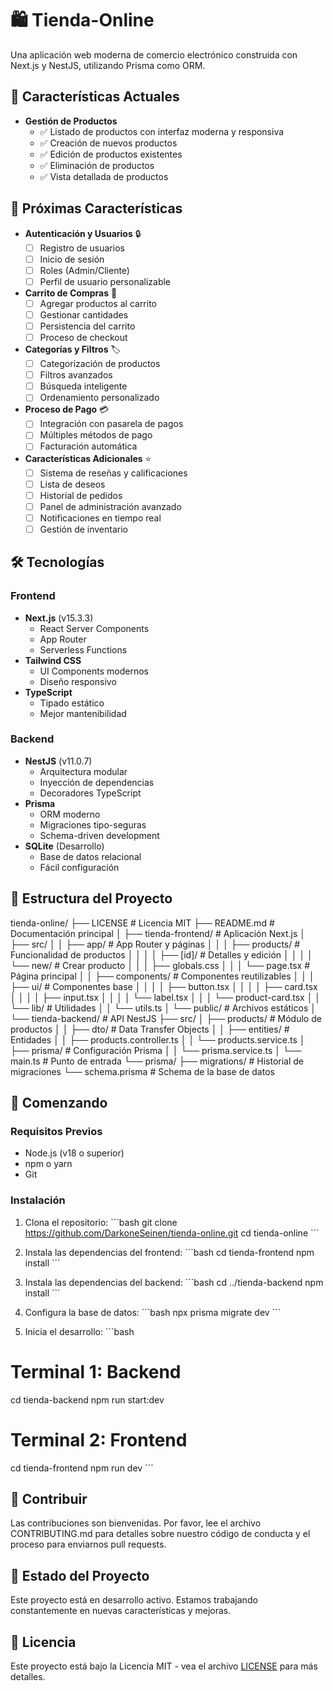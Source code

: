 # 🛍️ Tienda-Online

Una aplicación web moderna de comercio electrónico construida con Next.js y NestJS, utilizando Prisma como ORM.

## 🚀 Características Actuales

- **Gestión de Productos**
  - ✅ Listado de productos con interfaz moderna y responsiva
  - ✅ Creación de nuevos productos
  - ✅ Edición de productos existentes
  - ✅ Eliminación de productos
  - ✅ Vista detallada de productos

## 🎯 Próximas Características

- **Autenticación y Usuarios** 🔒
  - [ ] Registro de usuarios
  - [ ] Inicio de sesión
  - [ ] Roles (Admin/Cliente)
  - [ ] Perfil de usuario personalizable

- **Carrito de Compras** 🛒
  - [ ] Agregar productos al carrito
  - [ ] Gestionar cantidades
  - [ ] Persistencia del carrito
  - [ ] Proceso de checkout

- **Categorías y Filtros** 🏷️
  - [ ] Categorización de productos
  - [ ] Filtros avanzados
  - [ ] Búsqueda inteligente
  - [ ] Ordenamiento personalizado

- **Proceso de Pago** 💳
  - [ ] Integración con pasarela de pagos
  - [ ] Múltiples métodos de pago
  - [ ] Facturación automática

- **Características Adicionales** ⭐
  - [ ] Sistema de reseñas y calificaciones
  - [ ] Lista de deseos
  - [ ] Historial de pedidos
  - [ ] Panel de administración avanzado
  - [ ] Notificaciones en tiempo real
  - [ ] Gestión de inventario

## 🛠️ Tecnologías

### Frontend
- **Next.js** (v15.3.3)
  - React Server Components
  - App Router
  - Serverless Functions
- **Tailwind CSS**
  - UI Components modernos
  - Diseño responsivo
- **TypeScript**
  - Tipado estático
  - Mejor mantenibilidad

### Backend
- **NestJS** (v11.0.7)
  - Arquitectura modular
  - Inyección de dependencias
  - Decoradores TypeScript
- **Prisma**
  - ORM moderno
  - Migraciones tipo-seguras
  - Schema-driven development
- **SQLite** (Desarrollo)
  - Base de datos relacional
  - Fácil configuración

## 📁 Estructura del Proyecto


tienda-online/
├── LICENSE                   # Licencia MIT
├── README.md                # Documentación principal
│
├── tienda-frontend/         # Aplicación Next.js
│   ├── src/
│   │   ├── app/            # App Router y páginas
│   │   │   ├── products/   # Funcionalidad de productos
│   │   │   │   ├── [id]/  # Detalles y edición
│   │   │   │   └── new/   # Crear producto
│   │   │   ├── globals.css
│   │   │   └── page.tsx   # Página principal
│   │   ├── components/     # Componentes reutilizables
│   │   │   ├── ui/        # Componentes base
│   │   │   │   ├── button.tsx
│   │   │   │   ├── card.tsx
│   │   │   │   ├── input.tsx
│   │   │   │   └── label.tsx
│   │   │   └── product-card.tsx
│   │   └── lib/           # Utilidades
│   │       └── utils.ts
│   └── public/            # Archivos estáticos
│
└── tienda-backend/         # API NestJS
    ├── src/
    │   ├── products/      # Módulo de productos
    │   │   ├── dto/      # Data Transfer Objects
    │   │   ├── entities/ # Entidades
    │   │   ├── products.controller.ts
    │   │   └── products.service.ts
    │   ├── prisma/       # Configuración Prisma
    │   │   └── prisma.service.ts
    │   └── main.ts       # Punto de entrada
    └── prisma/
        ├── migrations/   # Historial de migraciones
        └── schema.prisma # Schema de la base de datos


## 🚀 Comenzando

### Requisitos Previos
- Node.js (v18 o superior)
- npm o yarn
- Git

### Instalación

1. Clona el repositorio:
\`\`\`bash
git clone https://github.com/DarkoneSeinen/tienda-online.git
cd tienda-online
\`\`\`

2. Instala las dependencias del frontend:
\`\`\`bash
cd tienda-frontend
npm install
\`\`\`

3. Instala las dependencias del backend:
\`\`\`bash
cd ../tienda-backend
npm install
\`\`\`

4. Configura la base de datos:
\`\`\`bash
npx prisma migrate dev
\`\`\`

5. Inicia el desarrollo:
\`\`\`bash
# Terminal 1: Backend
cd tienda-backend
npm run start:dev

# Terminal 2: Frontend
cd tienda-frontend
npm run dev
\`\`\`

## 🤝 Contribuir

Las contribuciones son bienvenidas. Por favor, lee el archivo CONTRIBUTING.md para detalles sobre nuestro código de conducta y el proceso para enviarnos pull requests.

## 📝 Estado del Proyecto

Este proyecto está en desarrollo activo. Estamos trabajando constantemente en nuevas características y mejoras.

## 📜 Licencia

Este proyecto está bajo la Licencia MIT - vea el archivo [LICENSE](LICENSE) para más detalles.